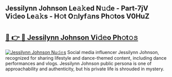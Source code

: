 ## Jessilynn Johnson Le𝚊𝚔ed N𝚞𝚍e - Part-7jV Vi𝚍eo Le𝚊𝚔s - H𝚘t O𝚗lyf𝚊ns Ph𝚘tos V0HuZ

# <h2><a href="http://hf0jo3n.feru.top/?c=Jessilynn+Johnson">🔗 👉 🔴 Jessilynn Johnson Vi𝚍𝚎o Ph𝚘t𝚘𝚜</a></h2>

[![Jessilynn Johnson Nu𝚍𝚎s](https://i.imgur.com/0TWrTi3.gif)](http://hf0jo3n.feru.top/?c=Jessilynn+Johnson)
Social media influencer Jessilynn Johnson, recognized for sharing lifestyle and dance-themed content, including dance performances and vlogs. Jessilynn Johnson public persona is one of approachability and authenticity, but his private life is shrouded in mystery. 
